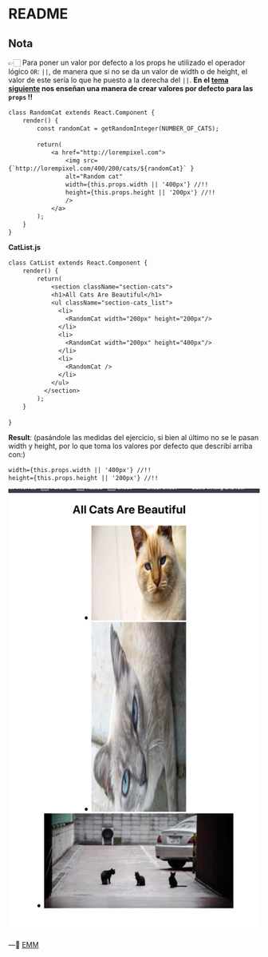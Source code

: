 # README

## Nota

👉🏻 Para poner un valor por defecto a los props he utilizado el operador lógico `OR`: `||`, de manera que si no se da un valor de width o de height, el valor de este sería lo que he puesto a la derecha del `||`. **En el [tema siguiente](https://books.adalab.es/materiales-front-end-j/modulo-3/3_4_componentes_react#valores-por-defecto-de-las-props) nos enseñan una manera de crear valores por defecto para las `props` !!** 

```JSX
class RandomCat extends React.Component {
    render() {
        const randomCat = getRandomInteger(NUMBER_OF_CATS);
        
        return(
            <a href="http://lorempixel.com">
                <img src={`http://lorempixel.com/400/200/cats/${randomCat}` } 
                alt="Random cat" 
                width={this.props.width || '400px'} //!!
                height={this.props.height || '200px'} //!!
                />            
            </a>
        );
    }
}
```



**CatList.js**

```JSX
class CatList extends React.Component {
    render() {
        return(
            <section className="section-cats">
            <h1>All Cats Are Beautiful</h1>
            <ul className="section-cats_list">
              <li>
                <RandomCat width="200px" height="200px"/>
              </li>
              <li>
                <RandomCat width="200px" height="400px"/>
              </li>
              <li>
                <RandomCat />
              </li>
            </ul>
          </section>
        );
    }

}
```

**Result**: (pasándole las medidas del ejercicio, si bien al último no se le pasan width y height, por lo que toma los valores por defecto que describí arriba con:)

```JSX
width={this.props.width || '400px'} //!!
height={this.props.height || '200px'} //!!
```



![image-20200719201031933](./image-20200719201031933.png)



—🦊 [EMM](https://github.com/elemarmar)